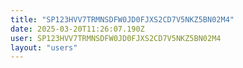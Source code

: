 ```yaml
---
title: "SP123HVV7TRMNSDFW0JD0FJXS2CD7V5NKZ5BN02M4"
date: 2025-03-20T11:26:07.190Z
user: SP123HVV7TRMNSDFW0JD0FJXS2CD7V5NKZ5BN02M4
layout: "users"
---
```

    